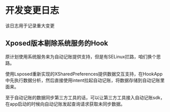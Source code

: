# 开发变更日志

该日志用于记录重大变更

## Xposed版本剔除系统服务的Hook

原计划使用系统服务来为自动记账提供支持，但是有SELinux拦路，咱们换个思路。

使用Lsposed重新实现的XSharedPreferences提供数据交互支持，在HookApp中先执行数据分析，然后直接使用intent拉起自动记账，将数据存储到自动记账里面来。

至于自动记账的数据同步第三方工具的话，可以让第三方工具接入自动记账sdk，在app启动的时候向自动记账发起查询请求获取未同步数据。